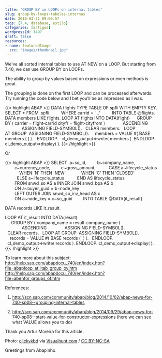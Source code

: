 ```yaml
---
title: 'GROUP BY in LOOPs on internal tables'
slug: group-by-loops-tabelas-internas
date: 2016-03-21 09:00:57
tags: [7.4, database, estilo]
categories: [artigos]
wordpressId: 3497
draft: false
resources:
- name: featuredImage
  src: "images/thumbnail.jpg"
---
```

We've all sorted internal tables to use AT NEW on a LOOP.
But starting from 7.40, we can use GROUP BY on LOOPs.

The ability to group by values based on expressions or even methods is great.

The grouping is done on the first LOOP and can be processed afterwards. Try running the code below and I bet you'll be as impressed as I was.

<!--more-->


{{< highlight ABAP >}}
DATA flights TYPE TABLE OF spfli WITH EMPTY KEY.
SELECT * FROM  spfli
         WHERE carrid = '...'
         INTO TABLE @flights.
 
DATA members LIKE flights.
LOOP AT flights INTO DATA(flight)
     GROUP BY ( carrier = flight-carrid cityfr = flight-cityfrom )
              ASCENDING
              ASSIGNING FIELD-SYMBOL().
  CLEAR members.
  LOOP AT GROUP  ASSIGNING FIELD-SYMBOL().
    members = VALUE #( BASE members (  ) ).
  ENDLOOP.
  cl_demo_output=>write( members ).
ENDLOOP.
cl_demo_output=>display( ).
{{< /highlight >}}

Or


{{< highlight ABAP >}}
SELECT  a~so_id,
        b~company_name,
        c~currency_code,
        c~gross_amount,
          CASE a~lifecycle_status
            WHEN 'N' THEN 'NEW'
            WHEN 'C' THEN 'CLOSED'
          ELSE a~lifecycle_status
          END AS lifecycle_status
        FROM snwd_so AS a INNER JOIN snwd_bpa AS b
        ON a~buyer_guid = b~node_key
        LEFT OUTER JOIN snwd_so_inv_head AS c
        ON a~node_key = c~so_guid
        INTO TABLE @DATA(it_result).

DATA records LIKE it_result.

LOOP AT it_result INTO DATA(result)
     GROUP BY ( company_name = result-company_name )
              ASCENDING
              ASSIGNING FIELD-SYMBOL().
  CLEAR records.
  LOOP AT GROUP  ASSIGNING FIELD-SYMBOL().
    records = VALUE #( BASE records (  ) ).
  ENDLOOP.
  cl_demo_output=>write( records ).
ENDLOOP.
cl_demo_output=>display( ).
{{< /highlight >}}

To learn more about this subject:
<http://help.sap.com/abapdocu_740/en/index.htm?file=abaploop_at_itab_group_by.htm>
<http://help.sap.com/abapdocu_740/en/index.htm?file=abenfor_groups_of.htm>

References:

  1. http://scn.sap.com/community/abap/blog/2014/10/02/abap-news-for-740-sp08--grouping-internal-tables

  2. http://scn.sap.com/community/abap/blog/2014/09/29/abap-news-for-740-sp08--start-value-for-constructor-expressions (here we can see what VALUE allows you to do)

Thank you Artur Moreira for this article.

Photo: [clickykbd][1] via [Visualhunt.com][2] / [CC BY-NC-SA][3]

Greetings from Abapinho.

   [1]: https://www.flickr.com/photos/clickykbd/64464238/
   [2]: https://visualhunt.com
   [3]: http://creativecommons.org/licenses/by-nc-sa/2.0/
